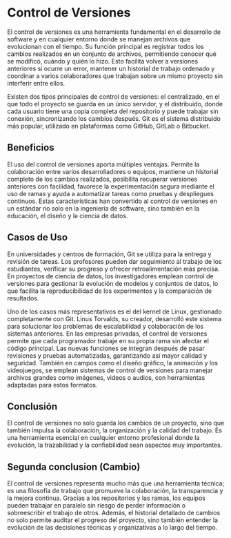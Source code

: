 # Control de Versiones

El control de versiones es una herramienta fundamental en el desarrollo de software y en cualquier entorno donde se manejan archivos que evolucionan con el tiempo. Su función principal es registrar todos los cambios realizados en un conjunto de archivos, permitiendo conocer qué se modificó, cuándo y quién lo hizo. Esto facilita volver a versiones anteriores si ocurre un error, mantener un historial de trabajo ordenado y coordinar a varios colaboradores que trabajan sobre un mismo proyecto sin interferir entre ellos.

Existen dos tipos principales de control de versiones: el centralizado, en el que todo el proyecto se guarda en un único servidor, y el distribuido, donde cada usuario tiene una copia completa del repositorio y puede trabajar sin conexión, sincronizando los cambios después. Git es el sistema distribuido más popular, utilizado en plataformas como GitHub, GitLab o Bitbucket.

## Beneficios

El uso del control de versiones aporta múltiples ventajas. Permite la colaboración entre varios desarrolladores o equipos, mantiene un historial completo de los cambios realizados, posibilita recuperar versiones anteriores con facilidad, favorece la experimentación segura mediante el uso de ramas y ayuda a automatizar tareas como pruebas y despliegues continuos. Estas características han convertido al control de versiones en un estándar no solo en la ingeniería de software, sino también en la educación, el diseño y la ciencia de datos.

## Casos de Uso

En universidades y centros de formación, Git se utiliza para la entrega y revisión de tareas. Los profesores pueden dar seguimiento al trabajo de los estudiantes, verificar su progreso y ofrecer retroalimentación más precisa. En proyectos de ciencia de datos, los investigadores emplean control de versiones para gestionar la evolución de modelos y conjuntos de datos, lo que facilita la reproducibilidad de los experimentos y la comparación de resultados.

Uno de los casos más representativos es el del kernel de Linux, gestionado completamente con Git. Linus Torvalds, su creador, desarrolló este sistema para solucionar los problemas de escalabilidad y colaboración de los sistemas anteriores. 
En las empresas privadas, el control de versiones permite que cada programador trabaje en su propia rama sin afectar el código principal. Las nuevas funciones se integran después de pasar revisiones y pruebas automatizadas, garantizando así mayor calidad y seguridad. También en campos como el diseño gráfico, la animación y los videojuegos, se emplean sistemas de control de versiones para manejar archivos grandes como imágenes, videos o audios, con herramientas adaptadas para estos formatos.

## Conclusión

El control de versiones no solo guarda los cambios de un proyecto, sino que también impulsa la colaboración, la organización y la calidad del trabajo. Es una herramienta esencial en cualquier entorno profesional donde la evolución, la trazabilidad y la confiabilidad sean aspectos muy importantes.

## Segunda conclusion (Cambio)
El control de versiones representa mucho más que una herramienta técnica; es una filosofía de trabajo que promueve la colaboración, la transparencia y la mejora continua. Gracias a los repositorios y las ramas, los equipos pueden trabajar en paralelo sin riesgo de perder información o sobreescribir el trabajo de otros. Además, el historial detallado de cambios no solo permite auditar el progreso del proyecto, sino también entender la evolución de las decisiones técnicas y organizativas a lo largo del tiempo.
